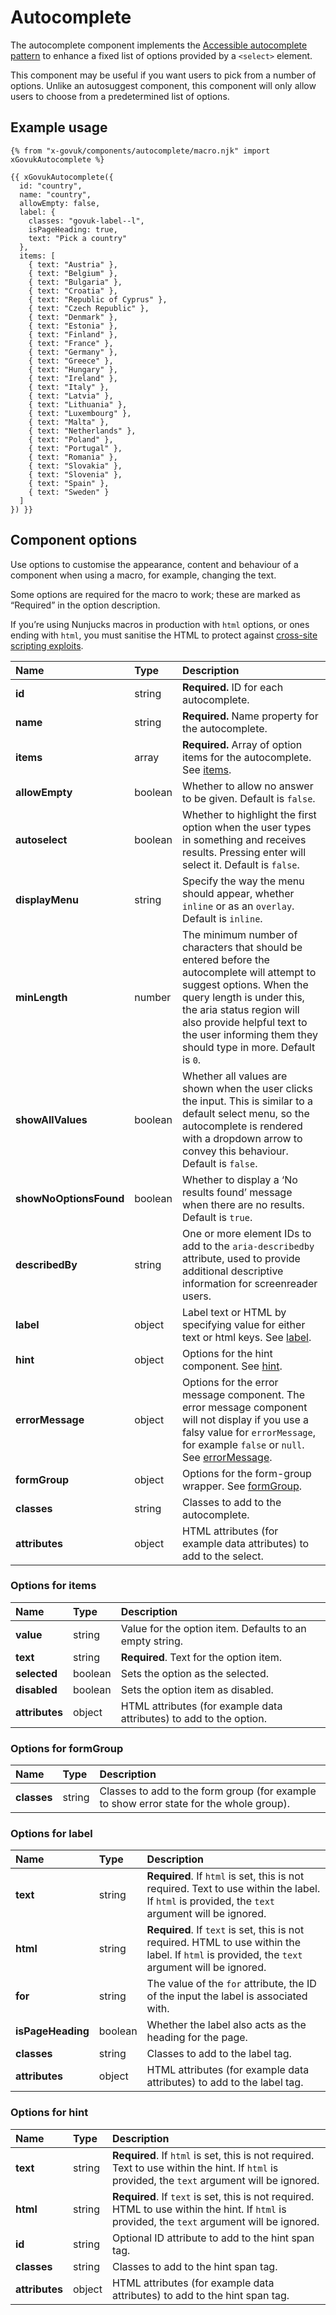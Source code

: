# Autocomplete

The autocomplete component implements the [Accessible autocomplete pattern](https://github.com/alphagov/accessible-autocomplete) to enhance a fixed list of options provided by a `<select>` element.

This component may be useful if you want users to pick from a number of options. Unlike an autosuggest component, this component will only allow users to choose from a predetermined list of options.

## Example usage

```njk
{% from "x-govuk/components/autocomplete/macro.njk" import xGovukAutocomplete %}

{{ xGovukAutocomplete({
  id: "country",
  name: "country",
  allowEmpty: false,
  label: {
    classes: "govuk-label--l",
    isPageHeading: true,
    text: "Pick a country"
  },
  items: [
    { text: "Austria" },
    { text: "Belgium" },
    { text: "Bulgaria" },
    { text: "Croatia" },
    { text: "Republic of Cyprus" },
    { text: "Czech Republic" },
    { text: "Denmark" },
    { text: "Estonia" },
    { text: "Finland" },
    { text: "France" },
    { text: "Germany" },
    { text: "Greece" },
    { text: "Hungary" },
    { text: "Ireland" },
    { text: "Italy" },
    { text: "Latvia" },
    { text: "Lithuania" },
    { text: "Luxembourg" },
    { text: "Malta" },
    { text: "Netherlands" },
    { text: "Poland" },
    { text: "Portugal" },
    { text: "Romania" },
    { text: "Slovakia" },
    { text: "Slovenia" },
    { text: "Spain" },
    { text: "Sweden" }
  ]
}) }}
```

## Component options

Use options to customise the appearance, content and behaviour of a component when using a macro, for example, changing the text.

Some options are required for the macro to work; these are marked as “Required” in the option description.

If you’re using Nunjucks macros in production with `html` options, or ones ending with `html`, you must sanitise the HTML to protect against [cross-site scripting exploits](https://developer.mozilla.org/en-US/docs/Glossary/Cross-site_scripting).

| Name | Type | Description |
| :--- | :--- | :---------- |
| **id** | string | **Required.** ID for each autocomplete. |
| **name** | string | **Required.** Name property for the autocomplete. |
| **items** | array | **Required.** Array of option items for the autocomplete. See [items](#options-for-items). |
| **allowEmpty** | boolean | Whether to allow no answer to be given. Default is `false`. |
| **autoselect** | boolean | Whether to highlight the first option when the user types in something and receives results. Pressing enter will select it. Default is `false`. |
| **displayMenu** | string | Specify the way the menu should appear, whether `inline` or as an `overlay`. Default is `inline`. |
| **minLength** | number | The minimum number of characters that should be entered before the autocomplete will attempt to suggest options. When the query length is under this, the aria status region will also provide helpful text to the user informing them they should type in more. Default is `0`. |
| **showAllValues** | boolean | Whether all values are shown when the user clicks the input. This is similar to a default select menu, so the autocomplete is rendered with a dropdown arrow to convey this behaviour. Default is `false`. |
| **showNoOptionsFound** | boolean | Whether to display a ‘No results found’ message when there are no results. Default is `true`. |
| **describedBy** | string | One or more element IDs to add to the `aria-describedby` attribute, used to provide additional descriptive information for screenreader users. |
| **label** | object | Label text or HTML by specifying value for either text or html keys. See [label](#options-for-label). |
| **hint** | object | Options for the hint component. See [hint](#options-for-hint). |
| **errorMessage** | object | Options for the error message component. The error message component will not display if you use a falsy value for `errorMessage`, for example `false` or `null`. See [errorMessage](#options-for-errormessage). |
| **formGroup** | object | Options for the form-group wrapper. See [formGroup](#options-for-formgroup). |
| **classes** | string | Classes to add to the autocomplete. |
| **attributes** | object | HTML attributes (for example data attributes) to add to the select. |

### Options for items

| Name | Type | Description |
| :--- | :--- | :---------- |
| **value** | string | Value for the option item. Defaults to an empty string. |
| **text** | string | **Required**. Text for the option item. |
| **selected** | boolean | Sets the option as the selected. |
| **disabled** | boolean | Sets the option item as disabled. |
| **attributes** | object | HTML attributes (for example data attributes) to add to the option. |

### Options for formGroup

| Name | Type | Description |
| :--- | :--- | :---------- |
| **classes** | string | Classes to add to the form group (for example to show error state for the whole group). |

### Options for label

| Name | Type | Description |
| :--- | :--- | :---------- |
| **text** | string | **Required**. If `html` is set, this is not required. Text to use within the label. If `html` is provided, the `text` argument will be ignored. |
| **html** | string | **Required**. If `text` is set, this is not required. HTML to use within the label. If `html` is provided, the `text` argument will be ignored. |
| **for** | string | The value of the `for` attribute, the ID of the input the label is associated with. |
| **isPageHeading** | boolean | Whether the label also acts as the heading for the page. |
| **classes** | string | Classes to add to the label tag. |
| **attributes** | object | HTML attributes (for example data attributes) to add to the label tag. |

### Options for hint

| Name | Type | Description |
| :--- | :--- | :---------- |
| **text** | string | **Required**. If `html` is set, this is not required. Text to use within the hint. If `html` is provided, the `text` argument will be ignored. |
| **html** | string | **Required**. If `text` is set, this is not required. HTML to use within the hint. If `html` is provided, the `text` argument will be ignored. |
| **id** | string | Optional ID attribute to add to the hint span tag. |
| **classes** | string | Classes to add to the hint span tag. |
| **attributes** | object | HTML attributes (for example data attributes) to add to the hint span tag. |

